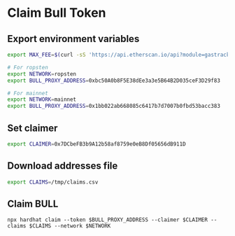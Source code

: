 # Claim Bull Token

## Export environment variables

```bash
export MAX_FEE=$(curl -sS 'https://api.etherscan.io/api?module=gastracker&action=gasoracle&apikey=YourApiKeyToken' | json result.ProposeGasPrice) && echo $MAX_FEE

# For ropsten
export NETWORK=ropsten
export BULL_PROXY_ADDRESS=0xbc50A0b8F5E38dEe3a3e5B64B2D035ceF3D29f83

# For mainnet
export NETWORK=mainnet
export BULL_PROXY_ADDRESS=0x1bb022ab668085c6417b7d7007b0fbd53bacc383
```

## Set claimer

```bash
export CLAIMER=0x7DCbeFB3b9A12b58af8759e0eB8Df05656dB911D
```

## Download addresses file

```bash
export CLAIMS=/tmp/claims.csv
```

## Claim BULL

`npx hardhat claim --token $BULL_PROXY_ADDRESS --claimer $CLAIMER --claims $CLAIMS --network $NETWORK`
